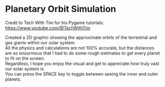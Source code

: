 # Planetary Orbit Simulation

Credit to Tech With Tim for his Pygame tutorials:  
https://www.youtube.com/@TechWithTim

Created a 2D graphic showing the approximate orbits of the terrestrial and gas giants within our solar system.  
All the physics and calculations are not 100% accurate, but the distances are so enourmous that I had to do some rough estimates to get every planet to fit on the screen.  
Regardless, I hope you enjoy the visual and get to appreciate how truly vast our solar system is.  
You can press the SPACE key to toggle between seeing the inner and outer planets.
